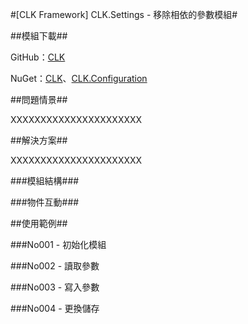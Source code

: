 #[CLK Framework] CLK.Settings - 移除相依的參數模組#



##模組下載##

GitHub：[CLK](https://github.com/Clark159/CLK)

NuGet：[CLK](https://github.com/Clark159/CLK)、[CLK.Configuration](https://github.com/Clark159/CLK)



##問題情景##

XXXXXXXXXXXXXXXXXXXXXX



##解決方案##

XXXXXXXXXXXXXXXXXXXXXX

###模組結構###

###物件互動###



##使用範例##

###No001 - 初始化模組

###No002 - 讀取參數

###No003 - 寫入參數

###No004 - 更換儲存

